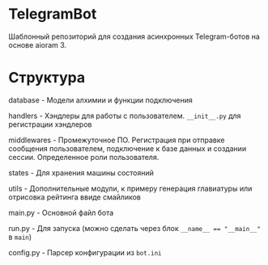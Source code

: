 # TelegramBot
Шаблонный репозиторий для создания асинхронных Telegram-ботов на основе aioram 3.

# Структура
database - Модели алхимии и функции подключения

handlers - Хэндлеры для работы с пользователем. `__init__.py` для регистрации хэндлеров

middlewares - Промежуточное ПО. Регистрация при отправке сообщения пользователем, подключение к базе данных и создании сессии. Определенное роли пользователя.

states - Для хранения машины состояний

utils - Дополнительные модули, к примеру генерация главиатуры или отрисовка рейтинга ввиде смайликов

main.py - Основной файл бота

run.py - Для запуска (можно сделать через блок `__name__ == "__main__"` в `main`)

config.py - Парсер конфигурации из `bot.ini`
